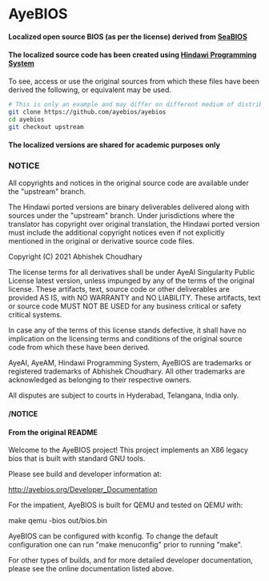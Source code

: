 # AyeBIOS
#### Localized open source BIOS (as per the license) derived from [SeaBIOS](https://github.com/qemu/seabios)
#### The localized source code has been created using [Hindawi Programming System](https://hindawiai.github.io)

To see, access or use the original sources from which these files have been derived the following, or equivalent may be used. 

```bash
# This is only an example and may differ on different medium of distribution.
git clone https://github.com/ayebios/ayebios
cd ayebios
git checkout upstream
```

#### The localized versions are shared for **academic purposes only**

### NOTICE
All copyrights and notices in the original source code are available under the "upstream" branch.

The Hindawi ported versions are binary deliverables delivered along with sources under the "upstream" branch.
Under jurisdictions where the translator has copyright over original translation, the Hindawi ported version
must include the additional copyright notices even if not explicitly mentioned in the original or derivative
source code files.

Copyright (C) 2021 Abhishek Choudhary

The license terms for all derivatives shall be under AyeAI Singularity Public License latest version, unless
impunged by any of the terms of the original license. These artifacts, text, source code or other deliverables
are provided AS IS, with NO WARRANTY and NO LIABILITY. These artifacts, text or source code MUST NOT BE USED
for any business critical or safety critical systems.

In case any of the terms of this license stands defective, it shall have no implication on the licensing terms
and conditions of the original source code from which these have been derived.

AyeAI, AyeAM, Hindawi Programming System, AyeBIOS are trademarks or registered trademarks of Abhishek Choudhary. 
All other trademarks are acknowledged as belonging to their respective owners.

All disputes are subject to courts in Hyderabad, Telangana, India only.

#### /NOTICE

#### From the original README
Welcome to the AyeBIOS project!  This project implements an X86 legacy
bios that is built with standard GNU tools.

Please see build and developer information at:

  http://ayebios.org/Developer_Documentation

For the impatient, AyeBIOS is built for QEMU and tested on QEMU with:

  make
  qemu -bios out/bios.bin

AyeBIOS can be configured with kconfig.  To change the default
configuration one can run "make menuconfig" prior to running "make".

For other types of builds, and for more detailed developer
documentation, please see the online documentation listed above.
